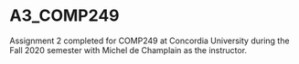 # A3_COMP249
 Assignment 2 completed for COMP249 at Concordia University during the Fall 2020 semester with Michel de Champlain as the instructor.
